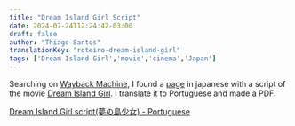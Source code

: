 ```yaml
---
title: "Dream Island Girl Script"
date: 2024-07-24T12:24:42-03:00
draft: false
author: "Thiago Santos"
translationKey: "roteiro-dream-island-girl"
tags: ['Dream Island Girl','movie','cinema','Japan']
---
```


Searching on [Wayback Machine](https://web.archive.org/), I found a [page](http://www.asahi-net.or.jp/~hi2h-ikd/film/dreamislandgirl.htm) in japanese with a script of the movie [Dream Island Girl](https://www.themoviedb.org/movie/671044). I translate it to Portuguese and made a PDF.

[Dream Island Girl script(夢の島少女) - Portuguese](/docs/roteiro-dream-island-girl-pt.pdf)

